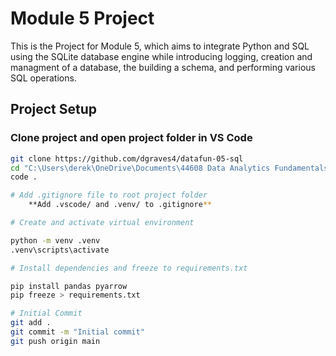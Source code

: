 # Module 5 Project 
This is the Project for Module 5, which aims to integrate Python and SQL using the SQLite database engine while introducing logging, creation and managment of a database, the building a schema, and performing various SQL operations. 

## Project Setup

### Clone project and open project folder in VS Code

```bash
git clone https://github.com/dgraves4/datafun-05-sql
cd "C:\Users\derek\OneDrive\Documents\44608 Data Analytics Fundamentals\Mod 5\Mod 5 Project\datafun-05-sql"
code .

# Add .gitignore file to root project folder
    **Add .vscode/ and .venv/ to .gitignore**

# Create and activate virtual environment

python -m venv .venv
.venv\scripts\activate

# Install dependencies and freeze to requirements.txt

pip install pandas pyarrow
pip freeze > requirements.txt

# Initial Commit
git add .
git commit -m "Initial commit"
git push origin main

